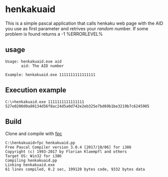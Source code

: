 # henkakuaid

This is a simple pascal application that calls henkaku web page with the AID you use as first parameter and retrives your *random* number.
If some problem is found returns a -1 %ERRORLEVEL%

## usage

```
Usage: henkakuaid.exe aid
       aid: The AID number

Example: henkakuaid.exe 1111111111111111
```

## Execution example

```
C:\>henkakuaid.exe 1111111111111111
527e0200d0a80134d56f8ac24d5a0d742e2eb325e7bd69b1be3219b7c6245905

```

## Build

Clone and compile with [fpc](https://www.freepascal.org/)

```
C:\henkakuaid>fpc henkakuaid.pp
Free Pascal Compiler version 3.0.4 [2017/10/06] for i386
Copyright (c) 1993-2017 by Florian Klaempfl and others
Target OS: Win32 for i386
Compiling henkakuaid.pp
Linking henkakuaid.exe
61 lines compiled, 0.2 sec, 199120 bytes code, 9332 bytes data
```
